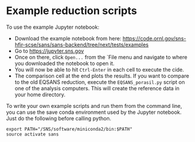 # Example reduction scripts

To use the example Jupyter notebook:
  - Download the example notebook from here: https://code.ornl.gov/sns-hfir-scse/sans/sans-backend/tree/next/tests/examples
  - Go to https://jupyter.sns.gov
  - Once on there, click `Open...` from the `File menu and navigate to where you downloaded the notebook to open it.
  - You will now be able to hit `Ctrl-Enter` in each cell to execute the cide.
  - The comparison cell at the end plots the results. If you want to compare to the old EQSANS reduction, execute the `EQSANS_porasil.py` script on one of the analysis computers. This will create the reference data in your home directory.


To write your own example scripts and run them from the command line, you can use the save conda environment used by the Jupyter notebook.
Just do the following before calling python.

```
export PATH="/SNS/software/miniconda2/bin:$PATH"
source activate sans
```